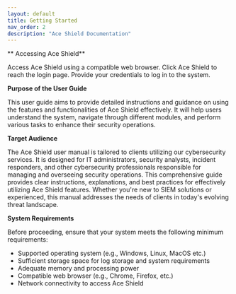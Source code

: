 ```yaml
---
layout: default
title: Getting Started
nav_order: 2
description: "Ace Shield Documentation"
---
```


** Accessing Ace Shield**

Access Ace Shield using a compatible web browser. Click Ace Shield to reach the login page. Provide your credentials to log in to the system.

**Purpose of the User Guide**

This user guide aims to provide detailed instructions and guidance on using the features and functionalities of Ace Shield effectively. It will help users understand the system, navigate through different modules, and perform various tasks to enhance their security operations.

**Target Audience** 

The Ace Shield user manual is tailored to clients utilizing our cybersecurity services. It is designed for IT administrators, security analysts, incident responders, and other cybersecurity professionals responsible for managing and overseeing security operations. This comprehensive guide provides clear instructions, explanations, and best practices for effectively utilizing Ace Shield features. Whether you're new to SIEM solutions or experienced, this manual addresses the needs of clients in today's evolving threat landscape. 

**System Requirements**

Before proceeding, ensure that your system meets the following minimum requirements:

- Supported operating system (e.g., Windows, Linux, MacOS etc.)
- Sufficient storage space for log storage and system requirements
- Adequate memory and processing power
- Compatible web browser (e.g., Chrome, Firefox, etc.)
- Network connectivity to access Ace Shield
